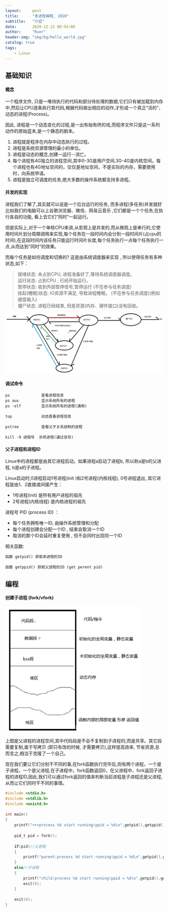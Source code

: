 ```yaml
---
layout:     post
title:      "多进程编程, 2020"
subtitle:   "介绍"
date:       2020-12-23 08:54:00
author:     "Ruer"
header-img: "img/bg/hello_world.jpg"
catalog: true
tags:
    - Linux
---
```


## 基础知识

#### 概念

一个程序文件, 只是一堆待执行的代码和部分待处理的数据,它们只有被加载到内存中,然后让CPU逐条执行其代码,根据代码做出相应的动作,才形成一个真正“活的”、动态的进程(Process)。

因此, 进程是一个动态变化的过程,是一出有始有终的戏,而程序文件只是这一系列动作的原始蓝本,是一个静态的剧本。

1. 进程就是程序在内存中动态执行的过程。
2. 进程是系统资源管理的最小的单位。
3. 进程是动态的概念,创建—运行--消亡。
4. 每个进程有4G独立的进程空间,其中0-3G是用户空间,3G-4G是内核空间。每个进程也有4G地址空间的，仅仅是地址空间，不是实际的内存，需要使用时，向系统申请。
5. 进程是独立可调度的任务,绝大多数的操作系统都支持多进程。

#### 并发的实现

进程我们了解了,其实就可以说是一个后台运行的任务, 而多进程(多任务)并发就好比如我们的电脑可以上谷歌浏览器、微信、网易云音乐 ,它们都是一个个任务,在执行各自的功能, 看上去它们“同时”一起运行。

但是实际上,对于一个单核CPU来讲,从宏观上是并发的,而从微观上是串行的,它使用时间片划分周期调用来实现,每个任务在一段时间内会分到一段时间片(占cpu的时间),在这段时间内该任务只能运行时间片长度,每个任务执行一点每个任务执行一点,从而达到“同时”的效果。

而每个任务是如何调度和切换的? 这是由系统调度器来实现 , 所以使得任务有多种状态,如下：

> 就绪状态: 未占到CPU, 进程准备好了,等待系统调度器调度。  
> 运行状态: 占到CPU , 已经开始运行。  
> 暂停状态: 收到外部暂停信号,暂停运行 (不在参与任务调度)  
> 挂起(睡眠)状态: IO资源不满足, 导致进程睡眠。 (不在参与任务调度)(例如键盘输入)  
> 僵尸状态: 进程已经结束, 但是资源(内存、硬件接口)没有回收。  

![1](/img/Linux/多进程/进程状态机.png)

#### 调试命令

```
ps              查看进程信息
ps aux          显示系统所有的进程
ps -elf         显示系统所有的进程(通用)

top             动态查看进程信息

pstree          查看父子关系结构的进程

kill -9 进程号  杀死进程(通过信号)
```

#### 父子进程和进程ID

Linux中的进程都是由其它进程启动。如果进程a启动了进程b, 所以称a是b的父进程, b是a的子进程。

Linux启动时,0进程启动1号进程(init )和2号进程(内核线程), 0号进程退出, 其它进程是由1、2直接或间接产生：

* 1号进程(init) 是所有用户进程的祖先
* 2号进程(内核线程) 是内核进程的祖先

进程号 PID (process ID) ：

* 每个任务拥有唯一ID, 由操作系统管理和分配
* 每个进程创建会分配一个ID , 结束会取消一个ID
* 取消的那个ID会延时重复使用 , 但不会同时出现同一个ID 

相关函数:

```
函数 getpid() 获取本进程的ID

函数 getppid() 获取父进程的ID (get perent pid)
```

## 编程

#### 创建子进程 (fork/vfork)

![2](/img/Linux/多进程/进程空间.png)

上图是父进程的进程空间,其中代码段是不会不复制到子进程的,而是共享。其它段需要复制,属于写拷贝 (即只有改的时候, 才需要拷贝),这样提高效率, 节省资源,总而言之,相当于克隆了一个自己。

现在我们要让它们分别干不同的事,在fork函数执行完毕后,则有两个进程，一个是子进程，一个是父进程,在子进程中，fork函数返回0，在父进程中，fork返回子进程的进程ID,因此,我们可以通过fork返回的值来判断当前进程是子进程还是父进程,从而让它们同时干不同的事情。

```C
#include <stdio.h>
#include <stdlib.h>
#include <unistd.h>

int main()
{
    printf("+++process %d start running!ppid = %d\n",getpid(),getppid());

    pid_t pid = fork();

    if(pid)//父进程
    {
        printf("parent:process %d start running!ppid = %d\n",getpid(),getppid());
    }
    else//子进程
    {
        printf("child:process %d start running!ppid = %d\n",getpid(),getppid());
        exit(0);
    }

    exit(0);
}
```